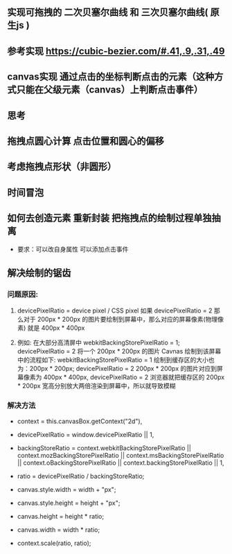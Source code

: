 ## 实现可拖拽的 二次贝塞尔曲线 和 三次贝塞尔曲线( 原生js )
## 参考实现 https://cubic-bezier.com/#.41,.9,.31,.49

## canvas实现 通过点击的坐标判断点击的元素（这种方式只能在父级元素（canvas）上判断点击事件）

## 思考
## 拖拽点圆心计算 点击位置和圆心的偏移
## 考虑拖拽点形状（非圆形）
## 时间冒泡
## 如何去创造元素 重新封装 把拖拽点的绘制过程单独抽离
* 要求：可以改自身属性 可以添加点击事件

## 解决绘制的锯齿
### 问题原因: 
1.  devicePixelRatio = device pixel / CSS pixel
  如果 devicePixelRatio = 2 那么对于 200px * 200px 的图片要绘制到屏幕中，那么对应的屏幕像素(物理像素) 就是 400px * 400px

2.  例如: 在大部分高清屏中 webkitBackingStorePixelRatio = 1; devicePixelRatio = 2
  将一个 200px * 200px 的图片 Cavnas 绘制到该屏幕中的流程如下:
  webkitBackingStorePixelRatio = 1
  绘制到缓存区的大小也为：200px * 200px;
  devicePixelRatio = 2
  200px * 200px 的图片对应到屏幕像素为 400px * 400px, devicePixelRatio = 2 浏览器就把缓存区的 200px * 200px 宽高分别放大两倍渲染到屏幕中，所以就导致模糊

### 解决方法
  * context = this.canvasBox.getContext("2d"),
  * devicePixelRatio = window.devicePixelRatio || 1,
  * backingStoreRatio = context.webkitBackingStorePixelRatio
    || context.mozBackingStorePixelRatio
    || context.msBackingStorePixelRatio
    || context.oBackingStorePixelRatio
    || context.backingStorePixelRatio
    || 1,
  * ratio = devicePixelRatio / backingStoreRatio;
    
  * canvas.style.width = width + "px";
  * canvas.style.height = height + "px";
  * canvas.height = height * ratio;
  * canvas.width = width * ratio;
  * context.scale(ratio, ratio);